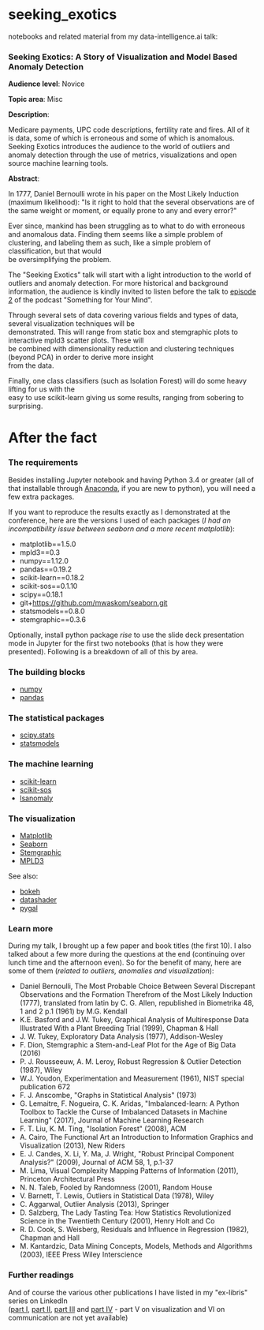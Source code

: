 # seeking_exotics

notebooks and related material from my data-intelligence.ai talk:

### Seeking Exotics: A Story of Visualization and Model Based Anomaly Detection

__Audience level__: Novice

__Topic area__: Misc

__Description__:

Medicare payments, UPC code descriptions, fertility rate and fires. All of it is data, some of which is erroneous and some of which is anomalous. Seeking Exotics introduces the audience to the world of outliers and anomaly detection through the use of metrics, visualizations and open source machine learning tools.

__Abstract__:

In 1777, Daniel Bernoulli wrote in his paper on the Most Likely Induction (maximum likelihood): "Is it right to hold
that the several observations are of the same weight or moment, or equally prone to any and every error?"
 
Ever since, mankind has been struggling as to what to do with erroneous and anomalous data. Finding them seems like 
a simple problem of clustering, and labeling them as such, like a simple problem of classification, but that would  
be oversimplifying the problem.

The "Seeking Exotics" talk will start with a light introduction to the world of outliers and anomaly detection. For 
more historical and background information, the audience is kindly invited to listen before the talk to 
[episode 2](http://artchiv.es/s4ym/posts/podcast-episode-002/) of the podcast "Something for Your Mind".

Through several sets of data covering various fields and types of data, several visualization techniques will be  
demonstrated. This will range from static box and stemgraphic plots to interactive mpld3 scatter plots. These will  
be combined with dimensionality reduction and clustering techniques (beyond PCA) in order to derive more insight  
from the data. 

Finally, one class classifiers (such as Isolation Forest) will do some heavy lifting for us with the  
easy to use scikit-learn giving us some results, ranging from sobering to surprising.

# After the fact

### The requirements

Besides installing Jupyter notebook and having Python 3.4 or greater (all of that installable through
[Anaconda](https://www.continuum.io/downloads), if you are new to python), you will need a few extra packages.

If you want to reproduce the results exactly as I demonstrated at the conference, here are the versions I used of each 
packages (_I had an incompatibility issue between seaborn and a more recent matplotlib_):

 - matplotlib==1.5.0
 - mpld3==0.3
 - numpy==1.12.0
 - pandas==0.19.2
 - scikit-learn==0.18.2
 - scikit-sos==0.1.10
 - scipy==0.18.1
 - git+https://github.com/mwaskom/seaborn.git
 - statsmodels==0.8.0
 - stemgraphic==0.3.6

Optionally, install python package _rise_ to use the slide deck presentation mode in Jupyter for the first two 
notebooks (that is how they were presented). Following is a breakdown of all of this by area.

### The building blocks

 - [numpy](http://numpy.org)
 - [pandas](http://pandas.pydata.org/pandas-docs/stable/)
 
 ### The statistical packages
 
 - [scipy.stats](https://docs.scipy.org/doc/scipy/reference/stats.html)
 - [statsmodels](http://www.statsmodels.org/stable/index.html)
 
### The machine learning
 
 - [scikit-learn](http://scikit-learn.org/)
 - [scikit-sos](https://github.com/jeroenjanssens/scikit-sos)
 - [lsanomaly](https://github.com/lsanomaly/lsanomaly)
 
### The visualization

 - [Matplotlib](http://matplotlib.org/)
 - [Seaborn](https://github.com/mwaskom/seaborn)
 - [Stemgraphic](http://stemgraphic.org)
 - [MPLD3](http://mpld3.github.io/)
 
See also:
 - [bokeh](http://bokeh.pydata.org)
 - [datashader](http://datashader.readthedocs.io/en/latest/)
 - [pygal](http://pygal.org)

### Learn more

During my talk, I brought up a few paper and book titles (the first 10). I also talked about a few more during the 
questions at the end (continuing over lunch time and the afternoon even). So for the benefit of many, here are some of 
them (_related to outliers, anomalies and visualization_):

 - Daniel Bernoulli, The Most Probable Choice Between Several Discrepant Observations and the Formation Therefrom of 
 the Most Likely Induction (1777), translated from latin by C. G. Allen, republished in Biometrika 48, 1 and 2 p.1 
 (1961) by M.G. Kendall
 - K.E. Basford and J.W. Tukey, Graphical Analysis of Multiresponse Data Illustrated With a Plant Breeding Trial 
 (1999), Chapman & Hall
 - J. W. Tukey, Exploratory Data Analysis (1977), Addison-Wesley
 - F. Dion, Stemgraphic a Stem-and-Leaf Plot for the Age of Big Data (2016)
 - P. J. Rousseeuw, A. M. Leroy, Robust Regression & Outlier Detection (1987), Wiley
 - W.J. Youdon, Experimentation and Measurement (1961), NIST special publication 672 
 - F. J. Anscombe, "Graphs in Statistical Analysis" (1973)
 - G. Lemaitre, F. Nogueira, C. K. Aridas, "Imbalanced-learn: A Python Toolbox to Tackle the Curse of Imbalanced 
 Datasets in Machine Learning" (2017), Journal of Machine Learning Research
 - F. T. Liu, K. M. Ting, "Isolation Forest" (2008), ACM
 - A. Cairo, The Functional Art an Introduction to Information Graphics and Visualization (2013), New Riders
 - E. J. Candes, X. Li, Y. Ma, J. Wright, "Robust Principal Component Analysis?" (2009), Journal of ACM 58, 1, p.1-37
 - M. Lima, Visual Complexity Mapping Patterns of Information (2011), Princeton Architectural Press
 - N. N. Taleb, Fooled by Randomness (2001), Random House
 - V. Barnett, T. Lewis, Outliers in Statistical Data (1978), Wiley
 - C. Aggarwal, Outlier Analysis (2013), Springer
 - D. Salzberg, The Lady Tasting Tea: How Statistics Revolutionized Science in the Twentieth Century (2001), Henry 
 Holt and Co
 - R. D. Cook, S. Weisberg, Residuals and Influence in Regression (1982), Chapman and Hall
 - M. Kantardzic, Data Mining Concepts, Models, Methods and Algorithms (2003), IEEE Press Wiley Interscience

### Further readings

And of course the various other publications I have listed in my "ex-libris" series on LinkedIn  
([part I](https://www.linkedin.com/pulse/ex-libris-data-scientist-part-i-francois-dion),
[part II](https://www.linkedin.com/pulse/ex-libris-data-scientist-part-ii-model-francois-dion), 
[part III](https://www.linkedin.com/pulse/ex-libris-data-scientist-part-iii-technology-francois-dion) and
[part IV](https://www.linkedin.com/pulse/ex-libris-data-scientist-part-iv-code-francois-dion) - part V on 
visualization and VI on communication are not yet available)
